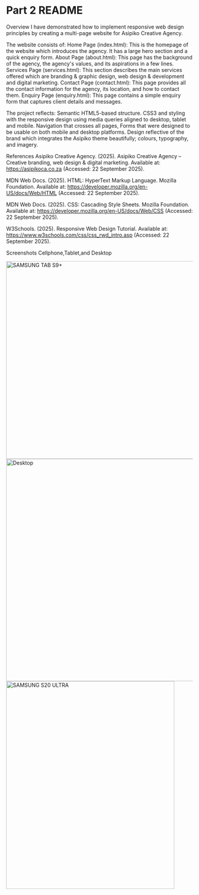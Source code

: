 # Part 2 README
Overview
I have demonstrated how to implement responsive web design principles by creating a multi-page website for Asipiko Creative Agency.

The website consists of:
Home Page (index.html): This is the homepage of the website which introduces the agency. It has a large hero section and a quick enquiry form.
About Page (about.html): This page has the background of the agency, the agency's values, and its aspirations in a few lines.
Services Page (services.html): This section describes the main services offered which are branding & graphic design, web design & development and digital marketing.
Contact Page (contact.html): This page provides all the contact information for the agency, its location, and how to contact them.
Enquiry Page (enquiry.html): This page contains a simple enquiry form that captures client details and messages.

The project reflects: 
Semantic HTML5-based structure.
CSS3 and styling with the responsive design using media queries aligned to desktop, tablet and mobile.
Navigation that crosses all pages,
Forms that were designed to be usable on both mobile and desktop platforms. 
Design reflective of the brand which integrates the Asipiko theme beautifully; colours, typography, and imagery.

References
Asipiko Creative Agency. (2025). Asipiko Creative Agency – Creative branding, web design & digital marketing. Available at: https://asipikoca.co.za
 (Accessed: 22 September 2025).

MDN Web Docs. (2025). HTML: HyperText Markup Language. Mozilla Foundation. Available at: https://developer.mozilla.org/en-US/docs/Web/HTML
 (Accessed: 22 September 2025).

MDN Web Docs. (2025). CSS: Cascading Style Sheets. Mozilla Foundation. Available at: https://developer.mozilla.org/en-US/docs/Web/CSS
 (Accessed: 22 September 2025).

W3Schools. (2025). Responsive Web Design Tutorial. Available at: https://www.w3schools.com/css/css_rwd_intro.asp
 (Accessed: 22 September 2025).

Screenshots
Cellphone,Tablet,and Desktop

<img width="797" height="532" alt="SAMSUNG TAB S9+" src="https://github.com/user-attachments/assets/ea823f67-bc1f-48c1-8ca9-faea969455b3" />
<img width="1092" height="598" alt="Desktop" src="https://github.com/user-attachments/assets/3a776c7c-2492-4a75-8360-6ad44ebdbd95" />


<img width="454" height="559" alt="SAMSUNG S20 ULTRA" src="https://github.com/user-attachments/assets/ff4a5428-e7c3-4ac7-9cb1-163a7e96b1c6" />




